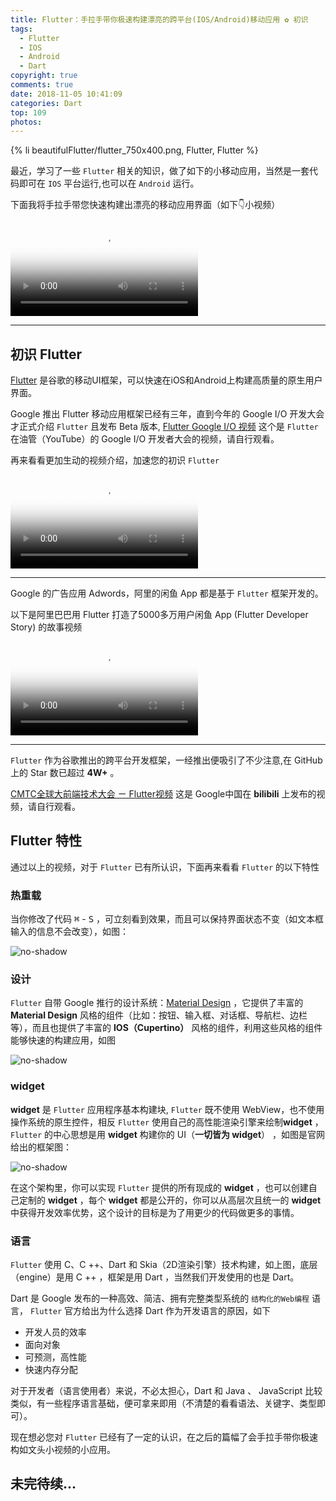 ```yaml
---
title: Flutter：手拉手带你极速构建漂亮的跨平台(IOS/Android)移动应用 ✿ 初识
tags:
  - Flutter
  - IOS
  - Android
  - Dart
copyright: true
comments: true
date: 2018-11-05 10:41:09
categories: Dart
top: 109
photos:
---
```


{% li beautifulFlutter/flutter_750x400.png, Flutter, Flutter %}

最近，学习了一些 `Flutter` 相关的知识，做了如下的小移动应用，当然是一套代码即可在 `IOS` 平台运行,也可以在 `Android` 运行。

下面我将手拉手带您快速构建出漂亮的移动应用界面（如下👇小视频）

<video id="flutter" class="video-js vjs-default-skin" controls preload="auto" poster="https://cdn.lishaoy.net/flutter_start/flutter5.1.png"
    data-setup="{'example_option':true}">
    <source src="https://cdn.lishaoy.net/flutter_start/flutter7.mp4" type='video/mp4' />
</video>

<hr />

<!-- more -->

## 初识 Flutter

[Flutter](https://flutterchina.club) 是谷歌的移动UI框架，可以快速在iOS和Android上构建高质量的原生用户界面。

Google 推出 Flutter 移动应用框架已经有三年，直到今年的 Google I/O 开发大会才正式介绍 `Flutter` 且发布 Beta 版本, [Flutter Google I/O 视频](https://www.youtube.com/watch?v=w2TcYP8qiRI) 这个是 `Flutter` 在油管（YouTube）的 Google I/O 开发者大会的视频，请自行观看。

再来看看更加生动的视频介绍，加速您的初识 `Flutter`

<video id="IntroducingFlutter" class="video-js vjs-default-skin" controls preload="auto" poster="https://cdn.lishaoy.net/beautifulFlutter/IntroducingFlutter1.png"
    data-setup="{'example_option':true}">
    <source src="https://cdn.lishaoy.net/beautifulFlutter/IntroducingFlutter.mp4" type='video/mp4' />
</video>

<hr />

Google 的广告应用 Adwords，阿里的闲鱼 App 都是基于 `Flutter` 框架开发的。

以下是阿里巴巴用 Flutter 打造了5000多万用户闲鱼 App (Flutter Developer Story) 的故事视频

<video id="FlutterDeveloperStory" class="video-js vjs-default-skin" controls preload="auto" poster="https://cdn.lishaoy.net/beautifulFlutter/FlutterDeveloperStory2.png"
    data-setup="{'example_option':true}">
    <source src="https://cdn.lishaoy.net/beautifulFlutter/FlutterDeveloperStory.mp4" type='video/mp4' />
</video>

<hr />

`Flutter` 作为谷歌推出的跨平台开发框架，一经推出便吸引了不少注意,在 GitHub 上的 Star 数已超过 **4W+** 。

[CMTC全球大前端技术大会 ㄧ Flutter视频](https://www.bilibili.com/video/av27857568/) 这是 Google中国在 **bilibili** 上发布的视频，请自行观看。

## Flutter 特性

通过以上的视频，对于 `Flutter` 已有所认识，下面再来看看 `Flutter` 的以下特性

### 热重载

当你修改了代码 <kbd>⌘</kbd> - <kbd>S</kbd> ，可立刻看到效果，而且可以保持界面状态不变（如文本框输入的信息不会改变），如图：

![no-shadow](https://cdn.lishaoy.net/beautifulFlutter/HotReload1.gif "Hot reload")

### 设计

`Flutter` 自带 Google 推行的设计系统：[Material Design](https://www.material.io) ，它提供了丰富的 **Material Design** 风格的组件（比如：按钮、输入框、对话框、导航栏、边栏等），而且也提供了丰富的 **IOS（Cupertino）** 风格的组件，利用这些风格的组件能够快速的构建应用，如图

![no-shadow](https://cdn.lishaoy.net/beautifulFlutter/Material.jpg "Material Design")

### widget

**widget** 是 `Flutter` 应用程序基本构建块, `Flutter` 既不使用 WebView，也不使用操作系统的原生控件，相反 `Flutter` 使用自己的高性能渲染引擎来绘制**widget** ， `Flutter` 的中心思想是用 **widget** 构建你的 UI（**一切皆为 widget**） ，如图是官网给出的框架图：

![no-shadow](https://cdn.lishaoy.net/beautifulFlutter/widget.png "widget")

在这个架构里，你可以实现 `Flutter` 提供的所有现成的 **widget** ，也可以创建自己定制的 **widget** ，每个 **widget** 都是公开的，你可以从高层次且统一的 **widget** 中获得开发效率优势，这个设计的目标是为了用更少的代码做更多的事情。

### 语言

`Flutter` 使用 C、C ++、Dart 和 Skia（2D渲染引擎）技术构建，如上图，底层（engine）是用 C ++ ，框架是用 Dart ，当然我们开发使用的也是 Dart。

Dart 是 Google 发布的一种高效、简洁、拥有完整类型系统的 `结构化的Web编程` 语言， `Flutter` 官方给出为什么选择 Dart 作为开发语言的原因，如下

- 开发人员的效率
- 面向对象
- 可预测，高性能
- 快速内存分配

对于开发者（语言使用者）来说，不必太担心，Dart 和 Java 、 JavaScript 比较类似，有一些程序语言基础，便可拿来即用（不清楚的看看语法、关键字、类型即可）。

现在想必您对 `Flutter` 已经有了一定的认识，在之后的篇幅了会手拉手带你极速构如文头小视频的小应用。

## 未完待续...